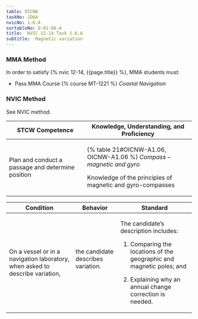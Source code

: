 ```yaml
---
table: OICNW
taskNo: 1D6A
nvicNo: 1.6.A 
sortableNo: D-01-06-A
title:  NVIC 12-14 Task 1.6.A
subtitle:  Magnetic variation
---
```



### MMA Method

In order to satisfy  {% nvic 12-14, {{page.title}}  %}, MMA students must:

* Pass MMA Course {% course MT-1221 %}  *Coastal Navigation*


### NVIC Method

<a onclick="togglevisibility('nvic_methods')" >See NVIC method.</a>

<div id='nvic_methods' class='hide'>

<table>
<thead>
<tr>
<th class='forty'> STCW Competence </th>
<th class='sixty'> Knowledge, Understanding, and Proficiency </th>
</tr>
</thead>




<tbody>
<tr><td markdown='1'>

Plan and conduct a passage and determine position

</td><td markdown='1'>

{% table 21#OICNW-A1.06, OICNW-A1.06 %} *Compass – magnetic and gyro*

Knowledge of the principles of magnetic and gyro-compasses

</td></tr>


</tbody>
</table>


<table>
<thead>
<tr><th class='twenty'>  Condition </th><th class='twenty'> Behavior </th><th  class='sixty'>Standard </th></tr>
</thead>
<tbody >



<tr><td markdown='1'>

On a vessel or in a navigation laboratory, when asked to describe variation,

</td><td markdown='1'>

the candidate describes variation.

<br>

<div class="tooltip" markdown='1'>



</div>


</td><td markdown='1'>

The candidate’s description includes:

1. Comparing the locations of the geographic and magnetic poles; and

2. Explaining why an annual change correction is needed.

</td></tr>
</tbody>
</table>
</div>
